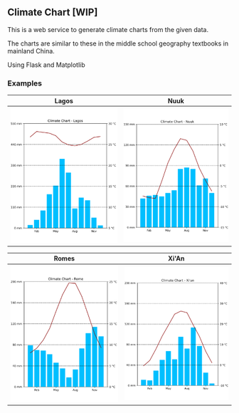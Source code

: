 ## Climate Chart [WIP]

This is a web service to generate climate charts from the given data.

The charts are similar to these in the middle school geography textbooks in mainland China.

Using Flask and Matplotlib

### Examples

|            Lagos            |           Nuuk            |
|:---------------------------:|:-------------------------:|
| ![Lagos](example/Lagos.png) | ![Nuuk](example/Nuuk.png) |

|            Romes            |            Xi'An            |
|:---------------------------:|:---------------------------:|
| ![Romes](example/Romes.png) | ![Xi'An](example/Xi'An.png) |
